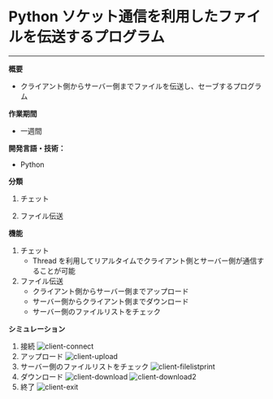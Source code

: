 # Python ソケット通信を利用したファイルを伝送するプログラム

---

**概要**

- クライアント側からサーバー側までファイルを伝送し、セーブするプログラム

**作業期間**

- 一週間

**開発言語・技術：**

- Python

**分類**

1. チェット

2. ファイル伝送

**機能**

1. チェット
   - Thread を利用してリアルタイムでクライアント側とサーバー側が通信することが可能
2. ファイル伝送
   - クライアント側からサーバー側までアップロード
   - サーバー側からクライアント側までダウンロード
   - サーバー側のファイルリストをチェック

**シミュレーション**

1. 接続
![client-connect](https://user-images.githubusercontent.com/50327128/107136923-dd866180-694a-11eb-927d-fccc5f1261ae.JPG)
2. アップロード
![client-upload](https://user-images.githubusercontent.com/50327128/107136930-f55de580-694a-11eb-9570-7cb8e936002a.JPG)
3. サーバー側のファイルリストをチェック
![client-filelistprint](https://user-images.githubusercontent.com/50327128/107136936-fd1d8a00-694a-11eb-9242-dd92ea3e2872.JPG)
4. ダウンロード
![client-download](https://user-images.githubusercontent.com/50327128/107136942-06a6f200-694b-11eb-9238-00984448aece.JPG)
![client-download2](https://user-images.githubusercontent.com/50327128/107136950-0d356980-694b-11eb-80a9-d0d88adb4f06.JPG)
5. 終了
![client-exit](https://user-images.githubusercontent.com/50327128/107136952-132b4a80-694b-11eb-9c17-95b40eb8f2c3.JPG)
